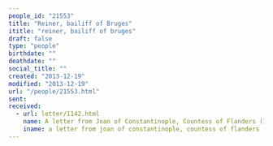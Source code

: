```yaml
---
people_id: "21553"
title: "Reiner, bailiff of Bruges"
ititle: "reiner, bailiff of bruges"
draft: false
type: "people"
birthdate: ""
deathdate: ""
social_title: ""
created: "2013-12-19"
modified: "2013-12-19"
url: "/people/21553.html"
sent:
received:
  - url: letter/1142.html
    name: A letter from Joan of Constantinople, Countess of Flanders (1241, June 11)
    iname: a letter from joan of constantinople, countess of flanders (1241, june 11)
---
```


